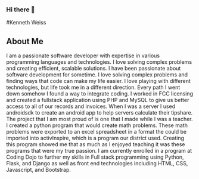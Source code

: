 ### Hi there 👋
#Kenneth Weiss

## About Me
I am a passionate software developer with expertise in various programming languages and technologies. I love solving complex problems and creating efficient, scalable solutions. 
I have been passionate about software development for sometime.  I love solving complex problems and finding ways that code can make my life easier.  I love playing with different technologies, but life took me in a different direction.  Every path I went down somehow I found a way to integrate coding.  I worked in FCC licensing and created a fullstack application using PHP and MySQL to give us better access to all of our records and invoices.  When I was a server I used androidsdk to create an android app to help servers calculate their tipshare.  The project that I am most proud of is one that I made while I was a teacher.  I created a python program that would create math problems.  These math problems were exported to an excel spreadsheet in a format the could be imported into activInspire, which is a program our district used.  Creating this program showed me that as much as I enjoyed teaching it was these programs that were my true passion.  I am currently enrolled in a program at Coding Dojo to further my skills in Full stack programming using Python, Flask, and Django as well as front end technologies including HTML, CSS, Javascript, and Bootstrap.

<!--
**KennethWeiss/KennethWeiss** is a ✨ _special_ ✨ repository because its `README.md` (this file) appears on your GitHub profile.

Here are some ideas to get you started:

- 🔭 I’m currently working on ...
- 🌱 I’m currently learning ...
- 👯 I’m looking to collaborate on ...
- 🤔 I’m looking for help with ...
- 💬 Ask me about ...
- 📫 How to reach me: ...
- 😄 Pronouns: ...
- ⚡ Fun fact: ...
-->
